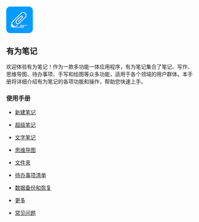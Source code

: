 ![](imgs/icon.png)

有为笔记
------
欢迎体验有为笔记！作为一款多功能一体应用程序，有为笔记集合了笔记、写作、思维导图、待办事项、手写和绘图等众多功能，适用于各个领域的用户群体。本手册将详细介绍有为笔记的各项功能和操作，帮助您快速上手。
### 使用手册

- [新建笔记](new_note.md)

- [超级笔记](super_note/index.md)

- [文字笔记](text_note/index.md)

- [思维导图](mind_mapping/index.md)

- [文件夹](folder/index.md)

- [待办事项清单](to_do/index.md)

- [数据备份和恢复](data_backup_and_recovery/index.md)

- [更多](other/index.md)

- [常见问题](q_a/index.md)